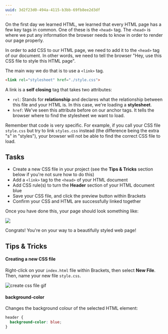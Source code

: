 ```yaml
---
uuid: 3d2f23d0-494a-4115-b3bb-69fb8ee2d3df
---
```


On the first day we learned HTML, we learned that every HTML page has a few key tags in common. One of these is the `<head>` tag. The `<head>` is where we put any information the browser needs to know in order to render our page properly.

In order to add CSS to our HTML page, we need to add it to the `<head>` tag of our document. In other words, we need to
tell the browser "Hey, use this CSS file to style this HTML page".

The main way we do that is to use a `<link>` tag.

```HTML
<link rel="stylesheet" href="./style.css">
```

A link is a **self closing** tag that takes two attributes:

- `rel`: Stands for **relationship** and declares what the relationship between this file and your HTML is. In this case, we're loading a **stylesheet**.
- `href`: We've seen this attribute before on our anchor tags. It tells the browser where to find the stylesheet we want to load.

Remember that code is very specific. For example, if you call your CSS file `style.css` but try to link `styles.css` instead (the difference being the extra "s" in "styles"), your browser will not be able to find the correct CSS file to load.

## Tasks

- Create a new CSS file in your project (see the **Tips & Tricks** section below if you're not sure how to do this)
- Add a `<link>` tag to the `<head>` of your HTML document
- Add CSS rule(s) to turn the **Header** section of your HTML document blue
- Save your CSS file, and click the preview button within Brackets
- Confirm your CSS and HTML are successfully linked together

Once you have done this, your page should look something like:

![](https://d3vv6lp55qjaqc.cloudfront.net/items/1w3z0d08083h1V0I240u/Image%202017-08-26%20at%203.50.46%20PM.png)

Congrats! You're on your way to a beautifully styled web page!

## Tips & Tricks

#### Creating a new CSS file

Right-click on your `index.html` file within Brackets,
then select **New File**. Then, name your new file `style.css`.

![create css file gif](https://d3vv6lp55qjaqc.cloudfront.net/items/0x1C1Q300m2v2T2d3k3s/Screen%20Recording%202017-08-26%20at%2003.34%20PM.gif)

#### background-color

Changes the background colour of the selected HTML element:

```css
header {
  background-color: blue;
}
```

